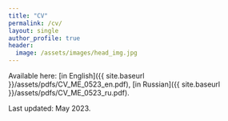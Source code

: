 ```yaml
---
title: "CV"
permalink: /cv/
layout: single
author_profile: true
header:
  image: /assets/images/head_img.jpg
---
```


<!-- Available [here]({{ site.baseurl }}/assets/pdfs/Ermolaeva_CV.pdf).   -->
Available here: [in English]({{ site.baseurl }}/assets/pdfs/CV_ME_0523_en.pdf), [in Russian]({{ site.baseurl }}/assets/pdfs/CV_ME_0523_ru.pdf).


Last updated: May 2023.
